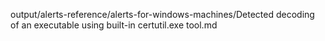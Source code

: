 output/alerts-reference/alerts-for-windows-machines/Detected decoding of an executable using built-in certutil.exe tool.md